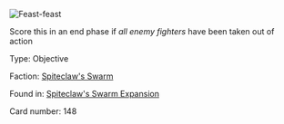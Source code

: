 
![Feast-feast](https://warhammerunderworlds.com/wp-content/uploads/sites/6/2018/02/148_ENG.png)

Score this in an end phase if <i>all enemy fighters</i> have been taken out of action

Type: Objective

Faction: [Spiteclaw's Swarm](/factions/spiteclaws-swarm.md)

Found in: [Spiteclaw's Swarm Expansion](/locations/spiteclaws-swarm-expansion.md)

Card number: 148

